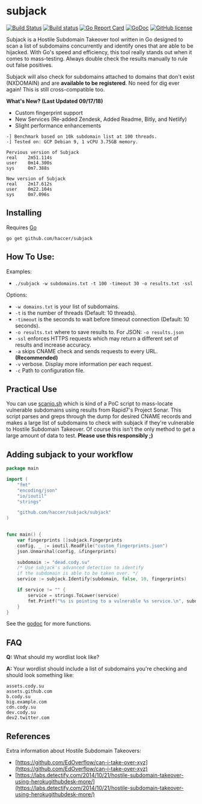# subjack

[![Build Status](https://api.travis-ci.org/haccer/subjack.svg?branch=master)](https://travis-ci.org/haccer/subjack) 
[![Build status](https://ci.appveyor.com/api/projects/status/dm8f2yyjcbn3j1cm?svg=true&passingText=Windows%20-%20OK&failingText=Windows%20-%20failed&pendingText=Windows%20-%20pending)](https://ci.appveyor.com/project/haccer/subjack) 
[![Go Report Card](https://goreportcard.com/badge/github.com/haccer/subjack)](https://goreportcard.com/report/github.com/haccer/subjack) 
[![GoDoc](https://godoc.org/github.com/haccer/subjack/subjack?status.svg)](http://godoc.org/github.com/haccer/subjack/subjack) 
[![GitHub license](https://img.shields.io/github/license/haccer/subjack.svg)](https://github.com/haccer/subjack/blob/master/LICENSE)

Subjack is a Hostile Subdomain Takeover tool written in Go designed to scan a list of subdomains concurrently and identify ones that are able to be hijacked. With Go's speed and efficiency, this tool really stands out when it comes to mass-testing. Always double check the results manually to rule out false positives.

Subjack will also check for subdomains attached to domains that don't exist (NXDOMAIN) and are **available to be registered**. No need for dig ever again! This is still cross-compatible too.

**What's New? (Last Updated 09/17/18)**
- Custom fingerprint support
- New Services (Re-added Zendesk, Added Readme, Bitly, and Netlify)
- Slight performance enhancements

```
-] Benchmark based on 10k subdomain list at 100 threads. 
-] Tested on: GCP Debian 9, 1 vCPU 3.75GB memory.

Pervious version of Subjack
real    2m51.114s
user    0m14.300s
sys     0m7.388s

New version of Subjack
real    2m17.612s
user    0m22.104s
sys     0m7.096s
```

## Installing

Requires [Go](https://golang.org/dl/)

`go get github.com/haccer/subjack`

## How To Use:

Examples: 
- `./subjack -w subdomains.txt -t 100 -timeout 30 -o results.txt -ssl`

Options:
- `-w domains.txt` is your list of subdomains.
- `-t` is the number of threads (Default: 10 threads). 
- `-timeout` is the seconds to wait before timeout connection (Default: 10 seconds).
- `-o results.txt` where to save results to. For JSON: `-o results.json`
- `-ssl` enforces HTTPS requests which may return a different set of results and increase accuracy.
- `-a` skips CNAME check and sends requests to every URL. **(Recommended)**
- `-v` verbose. Display more information per each request. 
- `-c` Path to configuration file.

## Practical Use

You can use [scanio.sh](https://gist.github.com/haccer/3698ff6927fc00c8fe533fc977f850f8) which is kind of a PoC script to mass-locate vulnerable subdomains using results from Rapid7's Project Sonar. This script parses and greps through the dump for desired CNAME records and makes a large list of subdomains to check with subjack if they're vulnerable to Hostile Subdomain Takeover. Of course this isn't the only method to get a large amount of data to test. **Please use this responsibly ;)**

## Adding subjack to your workflow

```go
package main

import (
	"fmt"
	"encoding/json"
	"io/ioutil"
	"strings"

	"github.com/haccer/subjack/subjack"
)
 

func main() {
	var fingerprints []subjack.Fingerprints
	config, _ := ioutil.ReadFile("custom_fingerprints.json")
	json.Unmarshal(config, &fingerprints)

	subdomain := "dead.cody.su"
	/* Use subjack's advanced detection to identify 
	if the subdomain is able to be taken over. */
	service := subjack.Identify(subdomain, false, 10, fingerprints)

	if service != "" {
		service = strings.ToLower(service)
		fmt.Printf("%s is pointing to a vulnerable %s service.\n", subdomain, service)
	}
}
```

See the [godoc](https://godoc.org/github.com/haccer/subjack/subjack) for more functions.

## FAQ
**Q:** What should my wordlist look like?

**A:** Your wordlist should include a list of subdomains you're checking and should look something like:
```
assets.cody.su
assets.github.com
b.cody.su
big.example.com
cdn.cody.su
dev.cody.su
dev2.twitter.com
```

## References
Extra information about Hostile Subdomain Takeovers:

- [https://github.com/EdOverflow/can-i-take-over-xyz](https://github.com/EdOverflow/can-i-take-over-xyz)
- [https://labs.detectify.com/2014/10/21/hostile-subdomain-takeover-using-herokugithubdesk-more/](https://labs.detectify.com/2014/10/21/hostile-subdomain-takeover-using-herokugithubdesk-more/)
